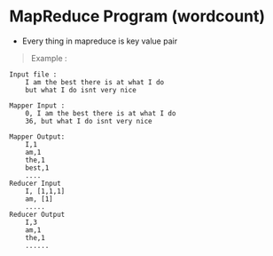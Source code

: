 # MapReduce Program (wordcount) 

* Every thing in mapreduce is key value pair 

>Example : 

    Input file :
        I am the best there is at what I do 
        but what I do isnt very nice

    Mapper Input : 
        0, I am the best there is at what I do
        36, but what I do isnt very nice

    Mapper Output: 
        I,1
        am,1
        the,1
        best,1
        ....
    Reducer Input
        I, [1,1,1]
        am, [1]
        .....
    Reducer Output
        I,3 
        am,1
        the,1
        ......
    